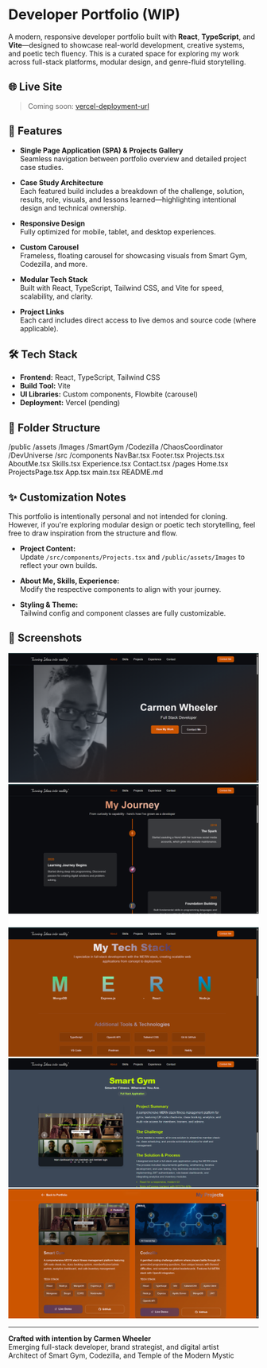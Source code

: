 # Developer Portfolio (WIP)

A modern, responsive developer portfolio built with **React**, **TypeScript**, and **Vite**—designed to showcase real-world development, creative systems, and poetic tech fluency. This is a curated space for exploring my work across full-stack platforms, modular design, and genre-fluid storytelling.

## 🌐 Live Site

> Coming soon: [vercel-deployment-url](https://carmenwheelerportfolio.vercel.app/)

## 🚀 Features

- **Single Page Application (SPA) & Projects Gallery**  
  Seamless navigation between portfolio overview and detailed project case studies.

- **Case Study Architecture**  
  Each featured build includes a breakdown of the challenge, solution, results, role, visuals, and lessons learned—highlighting intentional design and technical ownership.

- **Responsive Design**  
  Fully optimized for mobile, tablet, and desktop experiences.

- **Custom Carousel**  
  Frameless, floating carousel for showcasing visuals from Smart Gym, Codezilla, and more.

- **Modular Tech Stack**  
  Built with React, TypeScript, Tailwind CSS, and Vite for speed, scalability, and clarity.

- **Project Links**  
  Each card includes direct access to live demos and source code (where applicable).

## 🛠️ Tech Stack

- **Frontend:** React, TypeScript, Tailwind CSS  
- **Build Tool:** Vite  
- **UI Libraries:** Custom components, Flowbite (carousel)  
- **Deployment:** Vercel (pending)

## 📁 Folder Structure
/public /assets /Images /SmartGym /Codezilla /ChaosCoordinator /DevUniverse /src /components NavBar.tsx Footer.tsx Projects.tsx AboutMe.tsx Skills.tsx Experience.tsx Contact.tsx /pages Home.tsx ProjectsPage.tsx App.tsx main.tsx README.md

## ✨ Customization Notes

This portfolio is intentionally personal and not intended for cloning. However, if you're exploring modular design or poetic tech storytelling, feel free to draw inspiration from the structure and flow.

- **Project Content:**  
  Update `/src/components/Projects.tsx` and `/public/assets/Images` to reflect your own builds.

- **About Me, Skills, Experience:**  
  Modify the respective components to align with your journey.

- **Styling & Theme:**  
  Tailwind config and component classes are fully customizable.

## 📸 Screenshots
![Portfolio Screenshot 1](./public/assets/Images/Screenshots/Port1.png)
![Portfolio Screenshot 2](./public/assets/Images/Screenshots/Port2.png)
![Portfolio Screenshot 3](./public/assets/Images/Screenshots/Port3.png)
![Portfolio Screenshot 4](./public/assets/Images/Screenshots/Port4.png)
![Portfolio Screenshot 5](./public/assets/Images/Screenshots/Port5.png)







---

**Crafted with intention by Carmen Wheeler**  
Emerging full-stack developer, brand strategist, and digital artist  
Architect of Smart Gym, Codezilla, and Temple of the Modern Mystic
